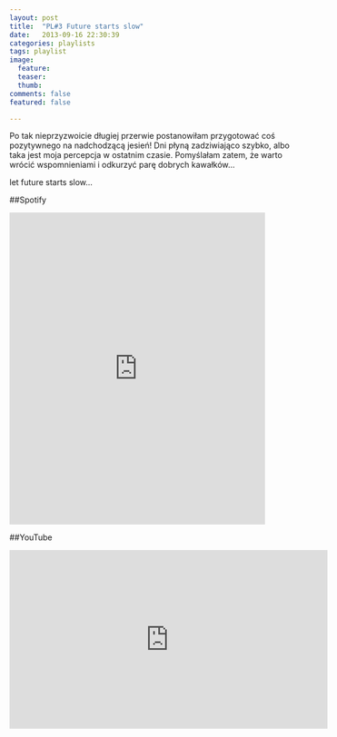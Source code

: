 ```yaml
---
layout: post
title:  "PL#3 Future starts slow"
date:   2013-09-16 22:30:39
categories: playlists
tags: playlist
image:
  feature: 
  teaser:
  thumb:
comments: false
featured: false

---
```

Po tak nieprzyzwoicie długiej przerwie postanowiłam przygotować coś pozytywnego na nadchodzącą jesień! 
Dni płyną zadziwiająco szybko, albo taka jest moja percepcja w ostatnim czasie. 
Pomyślałam zatem, że warto wrócić wspomnieniami i odkurzyć parę dobrych kawałków...

let future starts slow...

##Spotify
<iframe src="https://embed.spotify.com/?uri=spotify%3Auser%3A1173952261%3Aplaylist%3A3ONyOLy1b0Nzefj0XsR5Ge&theme=white" 
  width="450" 
  height="550" 
  frameborder="0" 
  allowtransparency="true">
</iframe>

##YouTube
<iframe width="560" height="315" src="https://www.youtube.com/embed/videoseries?list=PLynJw3Ptj9lE-oin_-k-SSRRgn_ZkNhPE" frameborder="0" allowfullscreen></iframe>
